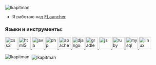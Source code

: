 <p align="left"> <img src="https://komarev.com/ghpvc/?username=lkapitman&label=Profile%20views&color=0e75b6&style=flat" alt="lkapitman" /> </p>

- Я работаю над [FLauncher](https://github.com/lkapitman/FLauncher-Core)


<h3 align="left">Языки и инструменты:</h3>
<p align="left">
 <a href="https://www.w3schools.com/css/" target="_blank">
   <img src="https://devicons.github.io/devicon/devicon.git/icons/css3/css3-original-wordmark.svg" alt="css3" width="40" height="40"/>
 </a> 
 
 <a href="https://www.w3.org/html/" target="_blank">
   <img src="https://devicons.github.io/devicon/devicon.git/icons/html5/html5-original-wordmark.svg" alt="html5" width="40" height="40"/>
 </a>
 
 <a href="https://www.java.com" target="_blank">
   <img src="https://devicons.github.io/devicon/devicon.git/icons/java/java-original-wordmark.svg" alt="java" width="40" height="40"/> 
 </a>
 
 <a href="https://www.php.net/" target="_blank">
   <img src="https://svgshare.com/i/Rsw.svg" alt="php" width="40" height="40"/> 
 </a>
 
 <a href="https://httpd.apache.org/" target="_blank">
   <img src="https://svgshare.com/i/Ruj.svg" alt="apache" width="40" height="40"/> 
 </a>
 
 <a href="https://www.djangoproject.com/" target="_blank">
   <img src="https://svgshare.com/i/RuR.svg" alt="django" width="40" height="40"/> 
 </a>
 
 <a href="https://gradle.org/" target="_blank">
   <img src="https://svgshare.com/i/RuY.svg" alt="gradle" width="40" height="40"/> 
 </a>
 
 <a href="https://www.javascript.com/" target="_blank">
   <img src="https://svgshare.com/i/RvR.svg" alt="js" width="40" height="40"/> 
 </a>
 
 <a href="https://www.ruby-lang.org/" target="_blank">
   <img src="https://svgshare.com/i/RuS.svg" alt="ruby" width="40" height="40"/> 
 </a>
 
 <a href="https://www.mysql.com/" target="_blank">
   <img src="https://svgshare.com/i/RvS.svg" alt="mysql" width="40" height="40"/> 
 </a>
 
 <a href="https://www.linux.org/" target="_blank">
   <img src="https://svgshare.com/i/Ruj.svg" alt="linux" width="40" height="40"/> 
 </a>

 
<p>
  <img align="left" src="https://github-readme-stats.vercel.app/api/top-langs?username=lkapitman&show_icons=true&locale=ru&layout=compact" alt="lkapitman" />
</p>

<p>
  &nbsp;<img align="center" src="https://github-readme-stats.vercel.app/api?username=lkapitman&show_icons=true&locale=ru" alt="lkapitman" />
</p>
